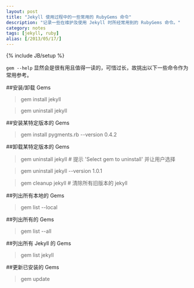```yaml
---
layout: post
title: "Jekyll 使用过程中的一些常用的 RubyGems 命令"
description: "记录一些在维护及使用 Jekyll 时所经常用到的 RubyGems 命令。"
category: notes
tags: [jekyll, ruby]
alias: [/2013/05/17/]
---
```

{% include JB/setup %}

`gem --help` 显然会是很有用且值得一读的，可惜过长，故挑出以下一些命令作为常用参考。

##安装/卸载 Gems

> gem install jekyll

> gem uninstall jekyll

##安装某特定版本的 Gems

> gem install pygments.rb --version 0.4.2

##卸载某特定版本的 Gems

> gem uninstall jekyll # 提示 'Select gem to uninstall' 并让用户选择

> gem uninstall jekyll --version 1.0.1

> gem cleanup jekyll # 清除所有旧版本的 jekyll

##列出所有本地的 Gems

> gem list --local

##列出所有的 Gems

> gem list --all

##列出所有 Jekyll 的 Gems

> gem list jekyll

##更新已安装的 Gems

> gem update
